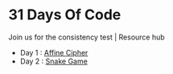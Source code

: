 # 31 Days Of Code
Join us for the consistency test | Resource hub

- Day 1 : [Affine Cipher](Day_1/affine_cipher.py)
- Day 2 : [Snake Game](Day_2/snake_game/main.py)